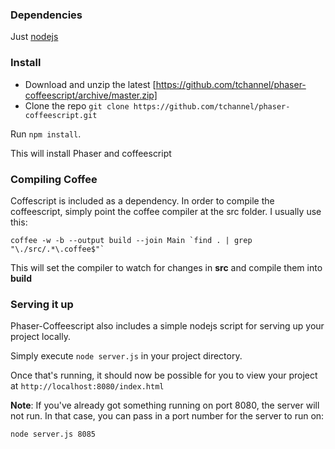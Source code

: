 ### Dependencies

Just [nodejs](http://nodejs.org/)

### Install

- Download and unzip the latest [https://github.com/tchannel/phaser-coffeescript/archive/master.zip]
- Clone the repo `git clone https://github.com/tchannel/phaser-coffeescript.git`


Run `npm install`.

This will install Phaser and coffeescript


### Compiling Coffee

Coffescript is included as a dependency. In order to compile the coffeescript, simply point the coffee compiler at the src folder. I usually use this:

    coffee -w -b --output build --join Main `find . | grep "\./src/.*\.coffee$"`

This will set the compiler to watch for changes in **src** and compile them into **build**


### Serving it up

Phaser-Coffeescript also includes a simple nodejs script for serving up your project locally.

Simply execute `node server.js` in your project directory.

Once that's running, it should now be possible for you to view your project at `http://localhost:8080/index.html`

**Note**: If you've already got something running on port 8080, the server will not run. In that case, you can pass in a port number for the server to run on:

    node server.js 8085